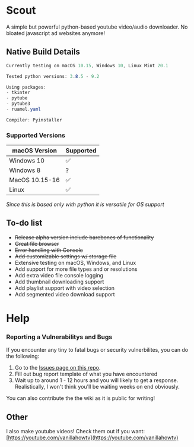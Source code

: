 # Scout

A simple but powerful python-based youtube video/audio downloader.
No bloated javascript ad websites anymore!

 
## Native Build Details
```cs
Currently testing on macOS 10.15, Windows 10, Linux Mint 20.1

Tested python versions: 3.8.5 - 9.2

Using packages:
- tkinter
- pytube
- pytube3
- ruamel.yaml

Compiler: Pyinstaller
``` 
 
### Supported Versions

| macOS Version | Supported   |
| ------- | ------------------|
| Windows 10 | :white_check_mark:|
| Windows 8 | ?                |
| MacOS 10.15-16 | :white_check_mark: |
| Linux   | :white_check_mark: |

*Since this is based only with python it is versatile for OS support*

 ## To-do list
- ~~Release alpha version include barebones of functionality~~
- ~~Great file browser~~
- ~~Error handling with Console~~
- ~~Add customizable settings w/ storage file~~
- Extensive testing on macOS, Windows, and Linux
- Add support for more file types and or resolutions
- Add extra video file console logging
- Add thumbnail downloading  support
- Add playlist support with video selection
- Add segmented video download support
 
# Help
 
### Reporting a Vulnerabilitys and Bugs

If you encounter any tiny to fatal bugs or security vulnerbilites, you can do the following:

1. Go to the [Issues page on this repo](https://github.com/leifadev/scout/issues).
2. Fill out bug report template of what you have encountered
3. Wait up to around 1 - 12 hours and you will likely to get a response. Realistically, I won't think you'll be waiting weeks on end obviously.

You can also contribute the the wiki as it is public for writing! 

## Other
I also make youtube videos! Check them out if you want:
[https://youtube.com/vanillahowtv](https://youtube.com/vanillahowtv)
